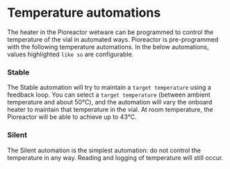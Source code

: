 # Temperature automations

The heater in the Pioreactor wetware can be programmed to control the temperature of the vial in automated ways. Pioreactor is pre-programmed with the following temperature automations. In the below automations, values highlighted `like so` are configurable.

### Stable

The Stable automation will try to maintain a `target temperature` using a feedback loop. You can select a `target temperature` (between ambient temperature and about 50℃), and the automation will vary the onboard heater to maintain that temperature in the vial. At room temperature, the Pioreactor will be able to achieve up to 43℃.

### Silent

The Silent automation is the simplest automation: do not control the temperature in any way. Reading and logging of temperature will still occur.

